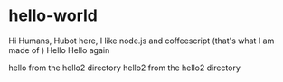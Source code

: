 # hello-world
Hi Humans,
Hubot here, I like node.js and coffeescript (that's what I am made of )
Hello
Hello again

hello from the hello2 directory
hello2 from the hello2 directory

